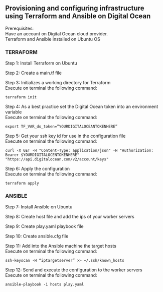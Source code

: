 ## Provisioning and configuring infrastructure using Terraform and Ansible on Digital Ocean

Prerequisites:  
Have an account on Digital Ocean cloud provider.  
Terraform and Ansible installed on Ubuntu OS

 ### TERRAFORM

 Step 1: Install Terraform on Ubuntu

 Step 2: Create a main.tf file

 Step 3: Initializes a working directory for Terraform  
 Execute on terminal the following command:

    terraform init

 Step 4: As a best practice set the Digital Ocean token into an environment variable  
 Execute on terminal the following command:

    export TF_VAR_do_token=”YOURDIGITALOCEANTOKENHERE”

 Step 5: Get your ssh key id for use in the configuration file  
 Execute on terminal the following command:

    curl -X GET -H "Content-Type: application/json" -H "Authorization: Bearer $YOURDIGITALOCENTOKENHERE" "https://api.digitalocean.com/v2/account/keys"

 Step 6: Apply the configuratión  
 Execute on terminal the following command:

    terraform apply   

### ANSIBLE    

 Step 7: Install Ansible on Ubuntu

 Step 8: Create host file and add the ips of your worker servers

 Step 9: Create play.yaml playbook file

 Step 10: Create ansible.cfg file

 Step 11: Add into the Ansible machine the target hosts  
 Execute on terminal the following command:

    ssh-keyscan -H “iptargetserver” >> ~/.ssh/known_hosts

 Step 12: Send and execute the configuration to the worker servers  
 Execute on terminal the following command:

    ansible-playbook -i hosts play.yaml   